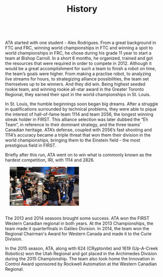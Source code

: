 ﻿---
layout: team
title: History
---
<div class="container">
	<div class="row">
		<div class="col-md-12" style="padding-top:15px">
		<p>ATA started with one student - Alex Rodrigues. From a great background in FTC and FRC, winning world championships in FTC and winning a spot to world championships in FRC, he chose during his grade 11 year to start a team at Bishop Carroll. In a short 6 months, he organized, trained and got the resources that were required in order to compete in 2012. Although it would be a great accomplishment for such a team to finish a robot on time, the team’s goals were higher. From making a practise robot, to analyzing live streams for hours, to strategizing alliance possibilities, the team set themselves up to be winners. And they did win. Being highest seeded rookie team, and winning rookie all-star award in the Greater Toronto Regional, they earned their spot in the world championships in St. Louis.</p>
		<p>In St. Louis, the humble beginnings soon began big dreams. After a struggle in qualifications surrounded by technical problems, they were able to pique the interest of hall-of-fame team 1114 and team 2056, the longest winning streak holder in FIRST. This alliance selection was later dubbed the “Eh Team”, in reference to their dominant strategy, and the three teams’ Canadian heritage. ATA’s defense, coupled with 2056’s fast shooting and 1114’s accuracy became a triple threat that won them their division in the world championships, bringing them to the Einstein field - the most prestigious field in FIRST.</p>
		<p>Briefly after this run, ATA went on to win what is commonly known as the hardest competition, IRI, with 1114 and 2826.</p>
		<img class="img-fluid float-right" style="width:45%; padding-left:15px; margin-bottom: 15px" src="/resources/img/history.jpg" alt="Image Not Found!">
		<p>The 2013 and 2014 seasons brought some success. ATA won the FIRST Western Canadian regional in both years. At the 2013 Championships, the team made it quarterfinals in Galileo Division. In 2014, the team won the Regional Chairman's Award for Western Canada and made it to the Curie Division.</p>
		<p>In the 2015 season, ATA, along with 624 (CRyptonite) and 1619 (Up-A-Creek Robotics) won the Utah Regional and got placed in the Archimedes Division during the 2015 Championship. The team also took home the Innovation in Control Award sponsored by Rockwell Automation at the Western Canadian Regional.</p>
		</div>
	</div>
</div>